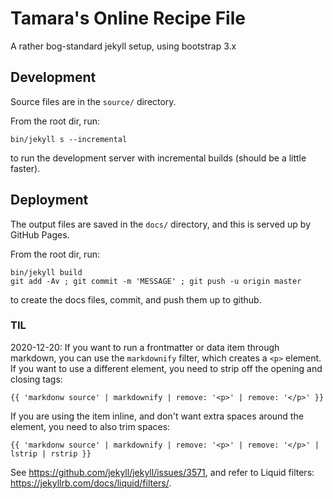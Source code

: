 # Tamara's Online Recipe File

A rather bog-standard jekyll setup, using bootstrap 3.x

## Development

Source files are in the `source/` directory.

From the root dir, run:

    bin/jekyll s --incremental

to run the development server with incremental builds (should be a little faster).

## Deployment

The output files are saved in the `docs/` directory, and this is served up by GitHub Pages.

From the root dir, run:

    bin/jekyll build
	git add -Av ; git commit -m 'MESSAGE' ; git push -u origin master

to create the docs files, commit, and push them up to github.

### TIL

2020-12-20: If you want to run a frontmatter or data item through markdown, you can use the `markdownify` filter, which creates a `<p>` element. If you want to use a different element, you need to strip off the opening and closing tags:

    {{ 'markdonw source' | markdownify | remove: '<p>' | remove: '</p>' }}

If you are using the item inline, and don't want extra spaces around the element, you need to also trim spaces:

    {{ 'markdonw source' | markdownify | remove: '<p>' | remove: '</p>' | lstrip | rstrip }}


See <https://github.com/jekyll/jekyll/issues/3571>, and refer to Liquid filters: <https://jekyllrb.com/docs/liquid/filters/>.
